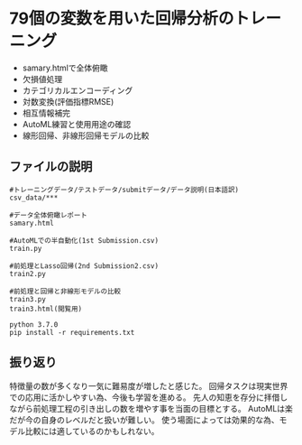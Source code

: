 # 79個の変数を用いた回帰分析のトレーニング
- samary.htmlで全体俯瞰
- 欠損値処理
- カテゴリカルエンコーディング
- 対数変換(評価指標RMSE)
- 相互情報補完
- AutoML練習と使用用途の確認
- 線形回帰、非線形回帰モデルの比較
## ファイルの説明
```
#トレーニングデータ/テストデータ/submitデータ/データ説明(日本語訳)
csv_data/***
```
```
#データ全体俯瞰レポート
samary.html
```
```
#AutoMLでの半自動化(1st Submission.csv)
train.py
```
```
#前処理とLasso回帰(2nd Submission2.csv)
train2.py
```
```
#前処理と回帰と非線形モデルの比較
train3.py
train3.html(閲覧用)
```
```
python 3.7.0
pip install -r requirements.txt
```

## 振り返り
特徴量の数が多くなり一気に難易度が増したと感じた。
回帰タスクは現実世界での応用に活かしやすい為、今後も学習を進める。
先人の知恵を存分に拝借しながら前処理工程の引き出しの数を増やす事を当面の目標とする。
AutoMLは楽だが今の自身のレベルだと扱いが難しい。
使う場面によっては効果的な為、モデル比較には適しているのかもしれない。